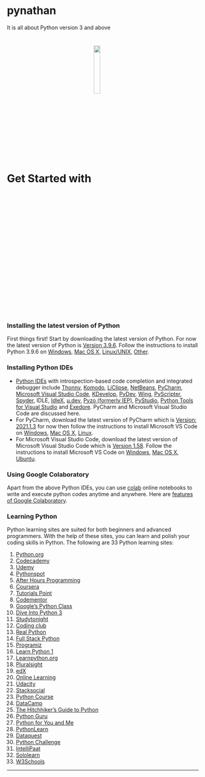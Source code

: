 # pynathan
It is all about Python version 3 and above

# Get Started with <img align="center" src="https://www.python.org/static/community_logos/python-logo-generic.svg" width="18%" height="18%">

### Installing the latest version of Python

First things first! Start by downloading the latest version of Python. For now the latest version of Python is [Version 3.9.6](https://www.python.org/downloads/). Follow the instructions to install Python 3.9.6 on [Windows](https://www.python.org/downloads/windows/), [Mac OS X](https://www.python.org/downloads/mac-osx/), [Linux/UNIX](https://www.python.org/downloads/source/), [Other](https://www.python.org/download/other/).

### Installing Python IDEs

- [Python IDEs](https://wiki.python.org/moin/IntegratedDevelopmentEnvironments) with introspection-based code completion and integrated debugger include [Thonny](http://thonny.org/), [Komodo](https://wiki.python.org/moin/Komodo), [LiClipse](http://www.liclipse.com/), [NetBeans](https://wiki.python.org/moin/NetBeans), [PyCharm](http://www.jetbrains.com/pycharm/), [Microsoft Visual Studio Code](https://code.visualstudio.com/Download), [KDevelop](http://kdevelop.org/), [PyDev](https://wiki.python.org/moin/PyDev), [Wing](http://wingware.com/), [PyScripter](http://code.google.com/p/pyscripter/), [Spyder](https://www.spyder-ide.org/), IDLE, [IdleX](http://idlex.sourceforge.net/), [µ.dev](http://sakurastudio.yolasite.com/micro-dev.php), [Pyzo (formerly IEP)](http://www.pyzo.org/), [PyStudio](http://code.google.com/p/editra-plugins/wiki/PyStudio), [Python Tools for Visual Studio](https://www.visualstudio.com/vs/python/) and [Exedore](http://celestialteapot.com/exedore/). PyCharm and Microsoft Visual Studio Code are discussed here. 
- For PyCharm, download the latest version of PyCharm which is [Version: 2021.1.3](https://www.jetbrains.com/pycharm/download/) for now then follow the instructions to install Microsoft VS Code on [Windows](https://www.jetbrains.com/pycharm/download/download-thanks.html?platform=windows&code=PCC), [Mac OS X](https://www.jetbrains.com/pycharm/download/download-thanks.html?platform=mac&code=PCC), [Linux](https://www.jetbrains.com/pycharm/download/download-thanks.html?platform=linux&code=PCC).
- For Microsoft Visual Studio Code, download the latest version of Microsoft Visual Studio Code which is [Version 1.58](https://code.visualstudio.com/updates). Follow the instructions to install Microsoft VS Code on [Windows](https://code.visualstudio.com/docs/?dv=win), [Mac OS X](https://code.visualstudio.com/docs/?dv=osx), [Ubuntu](https://code.visualstudio.com/docs/?dv=linux64_deb).

### Using Google Colaboratory 

Apart from the above Python IDEs, you can use [colab](https://colab.research.google.com/notebooks/) online notebooks to write and execute python codes anytime and anywhere. Here are [features of Google Colaboratory](https://colab.research.google.com/notebooks/basic_features_overview.ipynb).

### Learning Python

Python learning sites are suited for both beginners and advanced programmers. With the help of these sites, you can learn and polish your coding skills in Python. The following are 33 Python learning sites:
1. [Python.org](https://wiki.python.org/moin/BeginnersGuide/Programmers)
2. [Codecademy](https://www.codecademy.com/catalog/language/python)
3. [Udemy](https://www.udemy.com/course/python-for-beginners-learn-all-the-basics-of-python/)
4. [Pythonspot](https://pythonspot.com/)
5. [After Hours Programming](https://www.afterhoursprogramming.com/tutorial/python/)
6. [Coursera](https://www.coursera.org/courses?query=python)
7. [Tutorials Point](https://www.tutorialspoint.com/python3/index.htm)
8. [Codementor](https://www.codementor.io/collections/learn-python-online-bwbc63ulz)
9. [Google’s Python Class](https://developers.google.com/edu/python)
10. [Dive Into Python 3](https://diveintopython3.problemsolving.io/)
11. [Studytonight](https://www.studytonight.com/python/)
12. [Coding club](https://ourcodingclub.github.io/tutorials/python_crash_course/)
13. [Real Python](https://realpython.com/)
14. [Full Stack Python](https://www.fullstackpython.com/)
15. [Programiz](https://www.programiz.com/python-programming)
16. [Learn Python 1](https://www.programiz.com/python-programming)
17. [Learnpython.org](https://www.learnpython.org/)
18. [Pluralsight](https://www.pluralsight.com/courses/python-getting-started?aid=7010a000002LUv2AAG&promo=&utm_source=non_branded&utm_medium=digital_paid_search_google&utm_campaign=XYZ_EMEA_Dynamic&utm_content=&cq_cmp=1576650371&gclid=CjwKCAjwos-HBhB3EiwAe4xM9ymzDD8WPlzjeNoyZ3WpzwSKBnJgWmKyKeC95tl2Y6rhTbqEir6egBoClgkQAvD_BwE)
19. [edX](https://www.edx.org/learn/python)
20. [Online Learning](https://online-learning.harvard.edu/subject/python)
21. [Udacity](https://www.udacity.com/course/introduction-to-python--ud1110)
22. [Stacksocial](https://stacksocial.com/sales/python-for-beginners-2017?utm_source=google&utm_medium=cpc&utm_campaign=10753222727&utm_term=&gclid=CjwKCAjwos-HBhB3EiwAe4xM9wj4b8bcJu4fbj7JFnkaLWiLkaEiyZl_7DebsW4FpG-efJFpKu0_HxoCOj0QAvD_BwE)
23. [Python Course](https://www.python-course.eu/)
24. [DataCamp](https://www.datacamp.com/courses/intro-to-python-for-data-science?utm_source=adwords_ppc&utm_campaignid=12492439802&utm_adgroupid=122563402721&utm_device=c&utm_keyword=guide%20python%20language&utm_matchtype=b&utm_network=g&utm_adpostion=&utm_creative=504154682782&utm_targetid=aud-743261776262:kwd-1189985826958&utm_loc_interest_ms=&utm_loc_physical_ms=1012831&gclid=CjwKCAjwos-HBhB3EiwAe4xM9zDYgCTFbbattpyG-z_XkP0bvH3dXI2CZDOf374trxdr7Rlcwij4FBoCBdoQAvD_BwE)
25. [The Hitchhiker’s Guide to Python](https://docs.python-guide.org/)
26. [Python Guru](https://thepythonguru.com/)
27. [Python for You and Me](https://pymbook.readthedocs.io/en/latest/)
28. [PythonLearn](https://github.com/SabiKov/PythonLearn)
29. [Dataquest](https://www.dataquest.io/blog/learn-python-the-right-way/)
30. [Python Challenge](http://www.pythonchallenge.com/)
31. [IntelliPaat](https://intellipaat.com/blog/tutorial/python-tutorial/)
32. [Sololearn](https://www.sololearn.com/learning/1073)
33. [W3Schools](https://www.w3schools.com/python/)

<hr>

